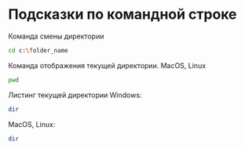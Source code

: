 # Подсказки по командной строке

Команда смены директории
```sh 
cd c:\folder_name
```

Команда отображения текущей директории. MacOS, Linux
```sh 
pwd
```

Листинг текущей директории Windows:
```sh 
dir
```
 MacOS, Linux:
```sh 
dir
```